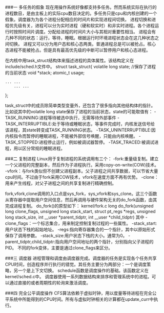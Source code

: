 ###一 多任务的假象
现在用操作系统好像都支持多任务。然而系统实际在执行的进程数目，是由主板上的实际cpu数目决定的。多任务只是cpu和内核创建的一个假象。调度器为为各个进程分配相应的时间片和实现进程间切换。
进程切换和进程优先级有关，进程可以分为实时进程（硬和软实时）和非实时进程。各个进程运行时按照时间片调度。分配给进程的时间片大小与其相对重要性相当。
进程会有几种不同的状态：运行，等待，睡眠。根据运行时环境进程状态会在这几种状态之间切换。
进程又可以分为用户态和核心态两类。普通进程总是可以被抢占。核心态进程不能被抢占。但是具有最高优先级的中断可以暂停用户和核心态进程。

在内核中用task_struct结构体来描述进程的具体属性。该结构定义在include/sched.h文件中。
struct task_struct{
	volatile long state; //保存了进程的当前状态
	void *stack;
	atomic_t usage;
	
	... ...
        ... ...

};

task_struct中的成员除简单类型变量外，还包含了很多指向其他结构体的指针。
比如说其中的volatile long state保存了进程的当前状态，state的可能取值有：
  -TASK_RUNNING:进程等待被选中执行，无需等待外部事件
  -TASK_INTERRUPTIBLE:处于等待或睡眠状态，等事件完成时，内核发送信号给该进程，其state转变成TASK_RUNNING状态。
  -TASK_UNINTERRUPTIBLE:因内核指令而暂停的睡眠进程，不能被外部信号唤醒，只能由内核唤醒。
  -TASK_STOPPED:进程停止运行，例如被调试器暂停。
  -TASK_TRACED:被调试进程，用以区分常规的睡眠进程。


###二 复制进程
Linux用于复制进程的系统调用有三个：
  -fork:重量级复制。建立一个父进程的完整副本，然后作为子进程执行。采用copy-on-write(COW)技术。
  -vfork：与fork类似但不创建父进程副本。父子进程之间共享数据，可以节省大量cpu时间。不过由于fork采用COW技术，vfork在速度方面不再有优势。
  -clone：用来产生线程，对父子进程之间的共享复制进行精确控制。

fork,vfork,clone调用的入口点是sys_fork，sys_vfork和sys_clone。这三个函数从寄存器中提取用户空间信息，然后再调用与硬件架构无关的do_fork函数，由其完成进程复制。
do_fork()的原型如下：
kernel/fork.c
long do_fork(unsigned long clone_flags,
	     unsigned long stack_start,
             struct pt_regs *regs,
             unsigned long stack_size,
             int __user *parent_tidptr,
             int __user *child_tidptr)
其中
  -clone_flags：一个标志集合，用来制定控制复制过程的一些属性。
  -stack_start:用户状态下栈的起始地址。
  -regs:指向寄存器集合的一个指针，其中以原始形式保存了调用参数。
  -stack_size:用户状态下栈的大小。通常为0。
  -parent_tidptr,child_tidptr:指向用户空间地址的两个指针，分别指向父子进程的PID。
不同的fork变体，主要是通过clone_flags来区分。

###三 调度器
进程管理和调度由调度器完成。调度器的任务是实现各个任务共享CPU时间，创造程序并行执行的错觉。其任务主要分为两部分：一个是调度策略，另一个是上下文切换。
schedule函数是调度操作的基础。该函数定义在kernel/sched.c中。
调度器使用一系列数据结构来排序和管理系统中的进程。可以通过直接的或者周期性的轮询来激活调度。

###四 完全公平调度操作
CFS算法依赖于虚拟时钟，用以度量等待进程在完全公平系统中所能得到的CPU时间。所有与虚拟时钟相关的计算都在update_curr中执行。
